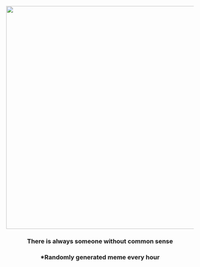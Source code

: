 <p align="center">
        <img src="https://i.redd.it/ivwx1jb2yb391.jpg" width="600" height="600">
        </p>
        <h3 align="center">There is always someone without common sense</h3>
        <h3 align="center">*Randomly generated meme every hour</h3>
    